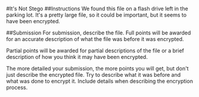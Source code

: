 #It's Not Stego
##Instructions
We found this file on a flash drive left in the parking lot. It's
a pretty large file, so it could be important, but it seems to have been
encrypted.

##Submission
For submission, describe the file. Full points will be awarded
for an accurate description of what the file was before it was encrypted.

Partial points will be awarded for partial descriptions of the file or a
brief description of how you think it may have been encrypted.

The more detailed your submission, the more points you will get, but don't 
just describe the encrypted file. Try to describe what it was before and
what was done to encrypt it. Include details when describing the encryption
process.
